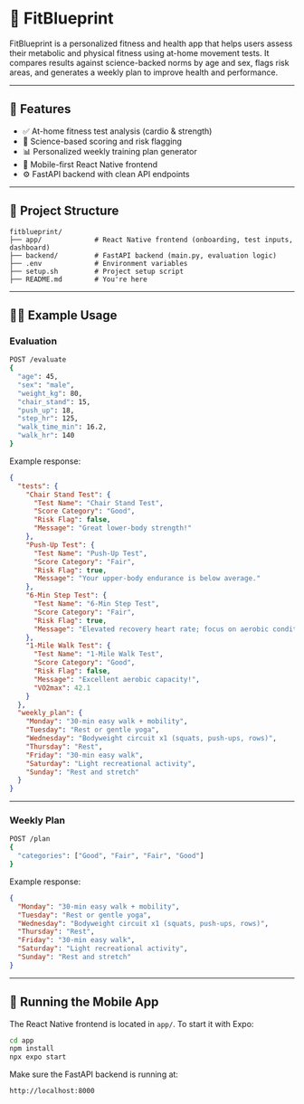 # 🧠 FitBlueprint

FitBlueprint is a personalized fitness and health app that helps users assess their metabolic and physical fitness using at-home movement tests. It compares results against science-backed norms by age and sex, flags risk areas, and generates a weekly plan to improve health and performance.

---

## 🚀 Features

- ✅ At-home fitness test analysis (cardio & strength)
- 🧪 Science-based scoring and risk flagging
- 📊 Personalized weekly training plan generator
- 📱 Mobile-first React Native frontend
- ⚙️ FastAPI backend with clean API endpoints

---

## 📁 Project Structure

```
fitblueprint/
├── app/             # React Native frontend (onboarding, test inputs, dashboard)
├── backend/         # FastAPI backend (main.py, evaluation logic)
├── .env             # Environment variables
├── setup.sh         # Project setup script
├── README.md        # You're here
```

---

## 🏃‍♂️ Example Usage

### Evaluation

```bash
POST /evaluate
{
  "age": 45,
  "sex": "male",
  "weight_kg": 80,
  "chair_stand": 15,
  "push_up": 18,
  "step_hr": 125,
  "walk_time_min": 16.2,
  "walk_hr": 140
}
```

Example response:

```json
{
  "tests": {
    "Chair Stand Test": {
      "Test Name": "Chair Stand Test",
      "Score Category": "Good",
      "Risk Flag": false,
      "Message": "Great lower-body strength!"
    },
    "Push-Up Test": {
      "Test Name": "Push-Up Test",
      "Score Category": "Fair",
      "Risk Flag": true,
      "Message": "Your upper-body endurance is below average."
    },
    "6-Min Step Test": {
      "Test Name": "6-Min Step Test",
      "Score Category": "Fair",
      "Risk Flag": true,
      "Message": "Elevated recovery heart rate; focus on aerobic conditioning."
    },
    "1-Mile Walk Test": {
      "Test Name": "1-Mile Walk Test",
      "Score Category": "Good",
      "Risk Flag": false,
      "Message": "Excellent aerobic capacity!",
      "VO2max": 42.1
    }
  },
  "weekly_plan": {
    "Monday": "30-min easy walk + mobility",
    "Tuesday": "Rest or gentle yoga",
    "Wednesday": "Bodyweight circuit x1 (squats, push-ups, rows)",
    "Thursday": "Rest",
    "Friday": "30-min easy walk",
    "Saturday": "Light recreational activity",
    "Sunday": "Rest and stretch"
  }
}
```

---

### Weekly Plan

```bash
POST /plan
{
  "categories": ["Good", "Fair", "Fair", "Good"]
}
```

Example response:

```json
{
  "Monday": "30-min easy walk + mobility",
  "Tuesday": "Rest or gentle yoga",
  "Wednesday": "Bodyweight circuit x1 (squats, push-ups, rows)",
  "Thursday": "Rest",
  "Friday": "30-min easy walk",
  "Saturday": "Light recreational activity",
  "Sunday": "Rest and stretch"
}
```

---

## 📱 Running the Mobile App

The React Native frontend is located in `app/`. To start it with Expo:

```bash
cd app
npm install
npx expo start
```

Make sure the FastAPI backend is running at:

```
http://localhost:8000
```

